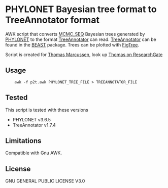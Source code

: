 # PHYLONET Bayesian tree format to TreeAnnotator format

AWK script that converts [MCMC_SEQ][] Bayesian trees generated by [PHYLONET][] to the format [TreeAnnotator][] can read.
[TreeAnnotator][] can be found in the [BEAST][] package. Trees can be plotted with [FigTree][].

Script is created for [Thomas Marcussen][], look up [Thomas on ResearchGate](https://www.researchgate.net/profile/Thomas_Marcussen)

## Usage

        awk -f p2t.awk PHYLONET_TREE_FILE > TREEANNOTATOR_FILE

## Tested 

This script is tested with these versions

* PHYLONET v3.6.5
* TreeAnnotator v1.7.4

## Limitations

Compatible with Gnu AWK.

## License

GNU GENERAL PUBLIC LICENSE V3.0


[MCMC_SEQ]: https://wiki.rice.edu/confluence/display/PHYLONET/MCMC_SEQ[
[TreeAnnotator]: http://tree.bio.ed.ac.uk/software/
[PHYLONET]: https://wiki.rice.edu/confluence/display/PHYLONET/Home
[BEAST]: http://tree.bio.ed.ac.uk/software/beast/ 
[FigTree]: http://tree.bio.ed.ac.uk/software/figtree/
[Thomas Marcussen]: https://scholar.google.com/citations?hl=en&user=THgBMUgAAAAJ&view_op=list_works
